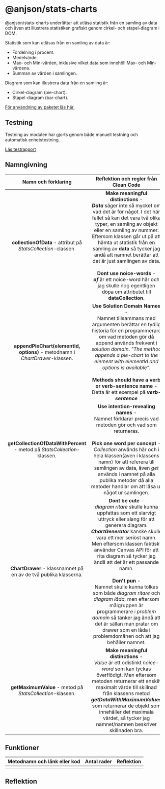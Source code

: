 # @anjson/stats-charts

@anjson/stats-charts underlättar att utläsa statistik från en samling av data och även att illustrera statistiken grafiskt genom cirkel- och stapel-diagram i DOM.

Statistik som kan utläsas från en samling av data är:

* Fördelning i procent.
* Medelvärde.
* Max- och Min-värden, inklusive vilket data som innehöll Max- och Min-värdena.
* Summan av värden i samlingen.

Diagram som kan illustrera data från en samling är:

* Cirkel-diagram (pie-chart).
* Stapel-diagram (bar-chart).

[För användning av paketet läs här.](./package/README.md)

## Testning

Testning av modulen har gjorts genom både manuell testning och automatisk enhetstestning.

[Läs testrapport](testrapport.md)

## Namngivning

| Namn och förklaring           |  Reflektion och regler från Clean Code |
|:-----------------------------:|:--------------------------------------:|
|  **collectionOfData** - attribut på *StatsCollection*-classen. |  **Make meaningful distinctions** - <br> *__Data__* säger inte så mycket om vad det är för något. I det här fallet så kan det vara två olika typer, en samling av objekt eller en samling av nummer. Eftersom klassen går ut på att hämta ut statistik från en samling av **data** så tycker jag ändå att namnet berättar att det är just samlingen av data. <br> <br> **Dont use noice-words** - <br> *__of__* är ett noice-word här och jag skulle nog egentligen döpa om attributet till **dataCollection**. |
| **appendPieChart(elementId, options)** - metodnamn i *ChartDrawer*-klassen. | **Use Solution Domain Names** - <br> Namnet tillsammans med argumenten berättar en tydlig historia för en programmerare om vad metoden gör då append används frekvent i *solution domain*. *"The method appends a pie-chart to the element with elementId and options is available"*. <br> <br> **Methods should have a verb or verb-sentence name** - <br> Detta är ett exempel på *__verb-sentence__* |
| **getCollectionOfDataWithPercent** - metod på *StatsCollection*-klassen. | **Use intention-revealing names** - <br> Namnet förklarar precis vad metoden gör och vad som returneras. <br> <br> **Pick one word per concept** - <br> *Collection* används här och i hela klassen(även i klassens namn) för att referera till samlingen av data, även *get* används i namnet på alla publika metoder då alla metoder handlar om att läsa ut något ur samlingen. |
| **ChartDrawer** - klassnamnet på en av de två publika klasserna.  | **Dont be cute** - <br> *diagram ritare* skulle kunna uppfattas som ett slarvigt uttryck eller slang för att generera diagram. *__ChartGenerator__* kanske skulle vara ett mer seriöst namn. Men eftersom klassen faktiskt använder Canvas API för att rita diagram så tycker jag ändå att det är ett passande namn. <br> <br> **Don't pun** - <br> Namnet skulle kunna tolkas som både *diagram ritare* och *diagram låda*, men eftersom målgruppen är programmerare i *problem domain* så tänker jag ändå att det är sällan man pratar om drawer som en låda i problemdomänen och att jag behåller namnet. |
| **getMaximumValue** - metod på *StatsCollection*-klassen. | **Make meaningful distinctions** - <br> *Value* är ett odistinkt *noice-word* som kan tyckas överflödigt. Men eftersom metoden returnerar ett enskilt maximalt värde till skillnad från klassens metod *__getDataWithMaximumValues__* som returnerar de objekt som innehåller det maximala värdet, så tycker jag namnet/namnen beskriver skillnaden bra. |

## Funktioner

| Metodnamn och länk eller kod  | Antal rader |  Reflektion                            |
|:-----------------------------:|:-----------:|:--------------------------------------:|
|       |         |

## Reflektion
